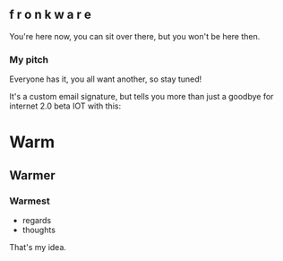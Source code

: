## f r o n k w a r e 

You're here now, you can sit over there, but you won't be here then.

### My pitch

Everyone has it, you all want another, so stay tuned!

It's a custom email signature, but tells you more than just a goodbye for internet 2.0 beta IOT with this:


# Warm
## Warmer
### Warmest

- regards
- thoughts

That's my idea. 

